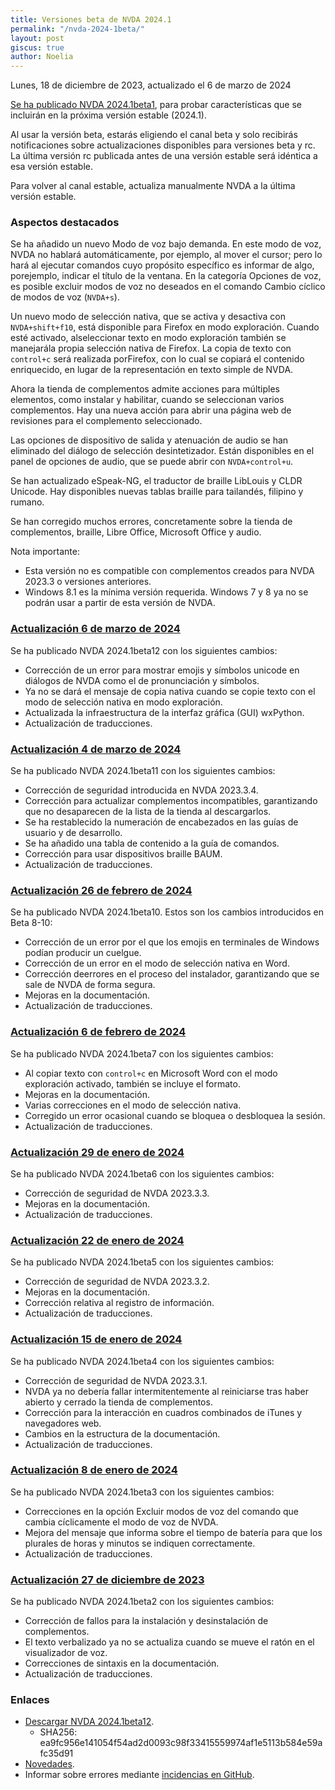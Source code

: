 ```yaml
---
title: Versiones beta de NVDA 2024.1
permalink: "/nvda-2024-1beta/"
layout: post
giscus: true
author: Noelia
---
```


<footer>Lunes, 18 de diciembre de 2023, actualizado el 6 de marzo de 2024</footer>

[Se ha publicado NVDA 2024.1beta1](https://www.nvaccess.org/post/nvda-2024-1beta1), para probar características que se incluirán en la próxima versión estable (2024.1).

Al usar la versión beta, estarás eligiendo el canal beta y solo recibirás notificaciones sobre actualizaciones disponibles para versiones beta y rc. La última versión rc publicada antes de una versión estable será idéntica a esa versión estable.

Para volver al canal estable, actualiza manualmente NVDA a la última versión estable.

### Aspectos destacados

Se ha añadido un nuevo Modo de voz bajo demanda. En este modo de voz, NVDA no hablará automáticamente, por ejemplo, al mover el cursor; pero lo hará al ejecutar comandos cuyo propósito específico es informar de algo, porejemplo, indicar el título de la ventana. En la categoría Opciones de voz, es posible excluir modos de voz no deseados en el comando Cambio cíclico de modos de voz (`NVDA+s`).

Un nuevo modo de selección nativa, que se activa y desactiva con `NVDA+shift+f10`, está disponible para Firefox en modo exploración. Cuando esté activado, alseleccionar texto en modo exploración también se manejarála propia selección nativa de Firefox. La copia de texto con `control+c` será realizada porFirefox, con lo  cual se copiará el contenido enriquecido, en lugar de la representación en texto simple de NVDA.

Ahora la tienda de complementos admite acciones para múltiples elementos, como instalar y habilitar, cuando se seleccionan varios complementos. Hay una nueva acción para abrir una página web de revisiones para el complemento seleccionado.

Las opciones de dispositivo de salida y atenuación de audio se han eliminado del diálogo de selección desintetizador. Están disponibles en el panel de opciones de audio, que se puede abrir con `NVDA+control+u`.

Se han actualizado eSpeak-NG, el traductor de braille LibLouis y CLDR Unicode. Hay disponibles nuevas tablas braille para tailandés, filipino y rumano.

Se han corregido muchos errores, concretamente sobre la tienda de complementos, braille, Libre Office, Microsoft Office y audio.

Nota importante:

- Esta versión no es compatible con complementos creados para NVDA 2023.3 o versiones anteriores.
- Windows 8.1 es la mínima versión requerida. Windows 7 y 8 ya no se podrán usar a partir de esta versión de NVDA.


### [Actualización 6 de marzo de 2024](https://www.nvaccess.org/post/nvda-2024-1beta12)

Se ha publicado NVDA 2024.1beta12 con los siguientes cambios:

- Corrección de un error para mostrar emojis y símbolos unicode en diálogos de NVDA como el de pronunciación y símbolos.
- Ya no se dará el mensaje de copia nativa cuando se copie texto con el modo de selección nativa en modo exploración.
- Actualizada la infraestructura de la interfaz gráfica (GUI) wxPython.
- Actualización de traducciones.


### [Actualización 4 de marzo de 2024](https://www.nvaccess.org/post/nvda-2024-1beta11)

Se ha publicado NVDA 2024.1beta11 con los siguientes cambios:

- Corrección de seguridad introducida en NVDA 2023.3.4.
- Corrección para actualizar complementos incompatibles, garantizando que no desaparecen de la lista de la tienda al descargarlos.
- Se ha restablecido la numeración de encabezados en las guías de usuario y de desarrollo.
- Se ha añadido una tabla de contenido a la guía de comandos.
- Corrección para usar dispositivos braille BAUM.
- Actualización de traducciones.

### [Actualización 26 de febrero de 2024](https://www.nvaccess.org/post/nvda-2024-1beta10)


Se ha publicado NVDA 2024.1beta10. Estos son los cambios introducidos en Beta 8-10:

- Corrección de un error por el que los emojis en terminales de Windows podían producir un cuelgue.
- Corrección de un error en el modo de selección nativa en Word.
- Corrección deerrores en el proceso del instalador, garantizando que se sale de NVDA de forma segura.
- Mejoras en la documentación.
- Actualización de traducciones.

### [Actualización 6 de febrero de 2024](https://www.nvaccess.org/post/nvda-2024-1beta7)

Se ha publicado NVDA 2024.1beta7 con los siguientes cambios:

- Al copiar texto con `control+c` en Microsoft Word con el modo exploración activado, también se incluye el formato.
- Mejoras en la documentación.
- Varias correcciones en el modo de selección nativa.
- Corregido un error ocasional cuando se bloquea o desbloquea la sesión.
- Actualización de traducciones.


### [Actualización 29 de enero de 2024](https://www.nvaccess.org/post/nvda-2024-1beta6)

Se ha publicado NVDA 2024.1beta6 con los siguientes cambios:

- Corrección de seguridad de NVDA 2023.3.3.
- Mejoras en la documentación.
- Actualización de traducciones.

### [Actualización 22 de enero de 2024](https://www.nvaccess.org/post/nvda-2024-1beta5)

Se ha publicado NVDA 2024.1beta5 con los siguientes cambios:

- Corrección de seguridad de NVDA 2023.3.2.
- Mejoras en la documentación.
- Corrección relativa al registro de información.
- Actualización de traducciones.

### [Actualización 15 de enero de 2024](https://www.nvaccess.org/post/nvda-2024-1beta4)

Se ha publicado NVDA 2024.1beta4 con los siguientes cambios:

- Corrección de seguridad de NVDA 2023.3.1.
- NVDA ya no debería fallar intermitentemente al reiniciarse tras haber abierto y cerrado la tienda de complementos.
- Corrección para la interacción en cuadros combinados de iTunes y navegadores web.
- Cambios en la estructura de la documentación.
- Actualización de traducciones.

### [Actualización 8 de enero de 2024](https://www.nvaccess.org/post/nvda-2024-1beta3)

Se ha publicado NVDA 2024.1beta3 con los siguientes cambios:

- Correcciones en la opción Excluir modos de voz del comando que cambia cíclicamente el modo de voz de NVDA.
- Mejora del mensaje que informa sobre el tiempo de batería para que los plurales de horas y minutos se indiquen correctamente.
- Actualización de traducciones.

### [Actualización 27 de diciembre de 2023](https://www.nvaccess.org/post/nvda-2024-1beta2)

Se ha publicado NVDA 2024.1beta2 con los siguientes cambios:

- Corrección de fallos para la instalación y desinstalación de complementos.
- El texto verbalizado ya no se actualiza cuando se mueve el ratón en el visualizador de voz.
- Correcciones de sintaxis en la documentación.
- Actualización de traducciones.

### Enlaces

- [Descargar NVDA 2024.1beta12](https://www.nvaccess.org/files/nvda/releases/2024.1beta12/nvda_2024.1beta12.exe).
	- SHA256: ea9fc956e141054f54ad2d0093c98f33415559974af1e5113b584e59afc35d91
- [Novedades](https://www.nvaccess.org/files/nvda/releases/2024.1beta12/documentation/es/changes.html).
- Informar sobre errores mediante [incidencias en GitHub](https://github.com/nvaccess/nvda/issues).
